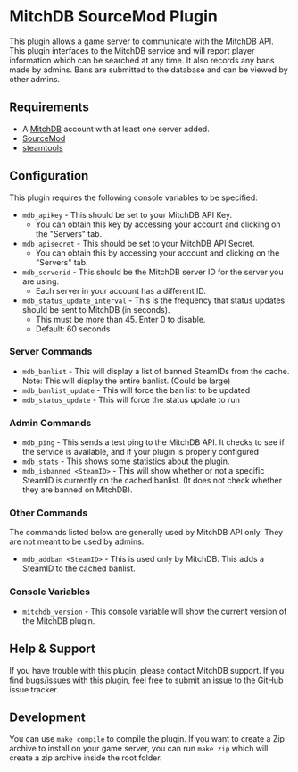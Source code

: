 # MitchDB SourceMod Plugin
This plugin allows a game server to communicate with the MitchDB API.
This plugin interfaces to the MitchDB service and will report player information which can be searched at any time. It also records any bans made by admins. Bans are submitted to the database and can be viewed by other admins.


## Requirements
* A [MitchDB](http://www.mitchdb.com/) account with at least one server added.
* [SourceMod](http://www.sourcemod.net/)
* [steamtools](http://forums.alliedmods.net/showthread.php?t=129763)



## Configuration
This plugin requires the following console variables to be specified:

* `mdb_apikey` - This should be set to your MitchDB API Key.
  * You can obtain this key by accessing your account and clicking on the "Servers" tab.
* `mdb_apisecret` - This should be set to your MitchDB API Secret. 
  * You can obtain this by accessing your account and clicking on the "Servers" tab.
* `mdb_serverid` - This should be the MitchDB server ID for the server you are using.
  * Each server in your account has a different ID.
* `mdb_status_update_interval` - This is the frequency that status updates should be sent to MitchDB (in seconds). 
  * This must be more than 45. Enter 0 to disable.
  * Default: 60 seconds

### Server Commands
* `mdb_banlist` - This will display a list of banned SteamIDs from the cache. Note: This will display the entire banlist. (Could be large)
* `mdb_banlist_update` - This will force the ban list to be updated
* `mdb_status_update` - This will force the status update to run

### Admin Commands
* `mdb_ping` - This sends a test ping to the MitchDB API. It checks to see if the service is available, and if your plugin is properly configured
* `mdb_stats` - This shows some statistics about the plugin. 
* `mdb_isbanned <SteamID>` - This will show whether or not a specific SteamID is currently on the cached banlist. (It does not check whether they are banned on MitchDB).

### Other Commands
The commands listed below are generally used by MitchDB API only. They are not meant to be used by admins.

* `mdb_addban <SteamID>` - This is used only by MitchDB. This adds a SteamID to the cached banlist.

### Console Variables
* `mitchdb_version` - This console variable will show the current version of the MitchDB plugin.

## Help & Support
If you have trouble with this plugin, please contact MitchDB support. If you find bugs/issues with this plugin, feel free to [submit an issue](https://github.com/mitchdb/mitchdb-sourcemod-plugin/issues) to the GitHub issue tracker.

## Development
You can use `make compile` to compile the plugin. If you want to create a Zip archive to install on your game server, you can run `make zip` which will create a zip archive inside the root folder.
